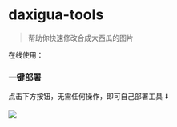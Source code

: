 # daxigua-tools

> 帮助你快速修改合成大西瓜的图片

在线使用：


### 一键部署

点击下方按钮，无需任何操作，即可自己部署工具 ⬇️

[![](https://main.qcloudimg.com/raw/67f5a389f1ac6f3b4d04c7256438e44f.svg)](https://console.cloud.tencent.com/tcb/env/index?action=CreateAndDeployCloudBaseProject&appUrl=https://github.com/liyupi/daxigua-tools&branch=master)



